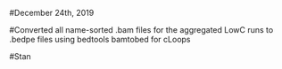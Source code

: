 #December 24th, 2019 

#Converted all name-sorted .bam files for the aggregated LowC runs to .bedpe files using bedtools bamtobed for cLoops

#Stan
